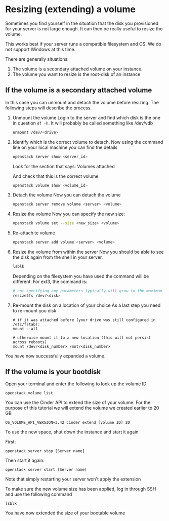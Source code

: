 # Resizing (extending) a volume

Sometimes you find yourself in the situation that the disk you provisioned for your server is not large enough. It can then be really useful to resize the volume. 

This works best if your server runs a compatible filesystem and OS. We do not support Windows at this time.


There are generally situations: 
1. The volume is a secondary attached volume on your instance.
2. The volume you want to resize is the root-disk of an instance


## If the volume is a secondary attached volume

In this case you can unmount and detach the volume before resizing. The following steps will describe the process.

1. Unmount the volume
   Login to the server and find which disk is the one in question `df -h`. It will probably be called something like /dev/vdb
   ```sh
   unmount /dev/<drive>
   ```

2. Identify which is the correct volume to detach.
   Now using the command line on your local machine you can find the details
   
   ```sh
   openstack server show <server_id>
   ```
   Look for the section that says: Volumes attached

   And check that this is the correct volume 
   ```sh
   openstack volume show <volume_id>
   ```

3. Detach the volume
   Now you can detach the volume

   ```sh
   openstack server remove volume <server> <volume>
   ```

4. Resize the volume
   Now you can specify the new size:

   ```sh
   openstack volume set --size <new_size> <volume>
   ```

5. Re-attach te volume
   ```sh
   openstack server add volume <server> <volume>
   ```

6. Resize the volume from within the server
   Now you should be able to see the disk again from the shell in your server.
   ```sh
   lsblk
   ```
   Depending on the filesystem you have used the command will be different. For ext3, the command is: 
   
   ```sh
   # not specifying any parameters typically will grow to the maximum size.
   resize2fs /dev/<disk>
   ```

7. Re-mount the disk on a location of your choice
   As a last step you need to re-mount you disk
   ```
   # if it was attached before (your drive was still configured in /etc/fstab):
   mount --all

   # otherwise mount it to a new location (this will not persist across reboots)
   mount /dev/<disk_number> /mnt/<disk_number>
   ```

You have now successfully expanded a volume.


## If the volume is your bootdisk

Open your terminal and enter the following to look up the volume ID 

```shell 
openstack volume list
```

You can use the Cinder API to extend the size of your volume. For the purpose of this tutorial we will extend the volume we created earlier to 20 GB

```shell
OS_VOLUME_API_VERSION=3.42 cinder extend [volume ID] 20
```

To use the new space, shut down the instance and start it again

First: 

```shell
openstack server stop [Server name]
```

Then start it again: 

```shell
openstack server start [Server name]
```

Note that simply restarting your server won't apply the extension

To make sure the new volume size has been applied, log in through SSH and use the following command

```shell
lsblk
```

You have now extended the size of your bootable volume

